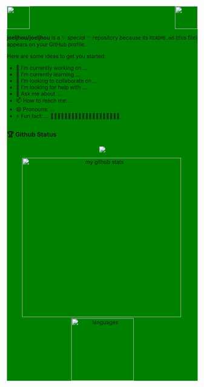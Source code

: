<!-- two Cat -->
<div style="background: green ">
<div>
    <img src="https://emojis.slackmojis.com/emojis/images/1563480763/5999/meow_party.gif" width="60" height="60"/> 
    <img src="https://emojis.slackmojis.com/emojis/images/1563480763/5999/meow_party.gif" width="60" height="60" align="right"/> 
</div>


    
**joeljhou/joeljhou** is a ✨ _special_ ✨ repository because its `README.md` (this file) appears on your GitHub profile.

Here are some ideas to get you started:

- 🔭 I’m currently working on ...
- 🌱 I’m currently learning ...
- 👯 I’m looking to collaborate on ...
- 🤔 I’m looking for help with ...
- 💬 Ask me about ...
- 📫 How to reach me: ...
- 😄 Pronouns: ...
- ⚡ Fun fact: ...
👋👋👋👋👋👋👋👋👋👋👋👋👋👋👋👋👋👋👋👋


    
### 🏆 Github Status
<p align="center">
    <img src="https://github-profile-trophy.vercel.app/?username=hellokaton&column=7&theme=onedark"/>
</p>


<p align="center">
<img src="https://github-readme-stats.vercel.app/api?username=hellokaton&show_icons=true&theme=tokyonight" alt="my github stats" width="420"/>&nbsp;
  <img src="https://github-readme-stats.vercel.app/api/top-langs/?username=hellokaton&layout=compact&theme=tokyonight" alt="languages" height="165">
</p>



